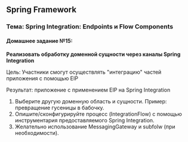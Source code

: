 ## Spring Framework
### Тема: Spring Integration: Endpoints и Flow Components
#### Домашнее задание №15:
**Реализовать обработку доменной сущности через каналы Spring Integration**

Цель: Участники смогут осуществлять "интеграцию" частей приложения с помощью EIP

Результат: приложение c применением EIP на Spring Integration

1. Выберите другую доменную область и сущности. Пример: превращение гусеницы в бабочку.
2. Опишите/сконфигурируйте процесс (IntegrationFlow) с помощью инструментария предоставляемого Spring Integration.
3. Желательно использование MessagingGateway и subfolw (при необходимости).